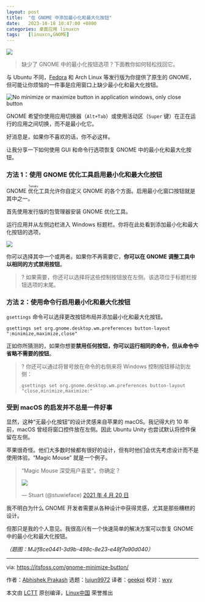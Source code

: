 ```yaml
---
layout: post
title:	"在 GNOME 中添加最小化和最大化按钮"
date:	2023-10-18 10:47:00 +0800 
categories:	桌面应用 linuxcn 
tags:	[linuxcn,GNOME]
---
```



![](/Asserts/Images//attachment/album/202310/18/104631i5gbbz3mwkfp5gmu.jpg)



> 
> 缺少了 GNOME 中的最小化按钮选项？下面教你如何轻松找回它。
> 
> 
> 


与 Ubuntu 不同，[Fedora](https://itsfoss.com/best-fedora-linux-distributions/) 和 Arch Linux 等发行版为你提供了原生的 GNOME，但可能让你烦恼的一件事是应用窗口上缺少最小化和最大化按钮。


![No minimize or maximize button in application windows, only close button](/Asserts/Images//attachment/album/202310/18/104703fgjycvtrrgrij5df.png)


GNOME 希望你使用应用切换器（`Alt+Tab`）或使用活动区（`Super` 键）在正在运行的应用之间切换，而不是最小化它。


好消息是，如果你不喜欢的话，你不必这样。


让我分享一下如何使用 GUI 和命令行选项恢复 GNOME 中的最小化和最大化按钮。


### 方法 1：使用 GNOME 优化工具启用最小化和最大化按钮


GNOME <ruby> 优化 <rt>  Tweaks </rt></ruby> 工具允许你自定义 GNOME 的各个方面。启用最小化窗口按钮就是其中之一。


首先使用发行版的包管理器安装 GNOME 优化工具。


运行应用并从左侧边栏进入 Windows 标题栏。你将在此处看到添加最小化和最大化按钮的选项，


![](/Asserts/Images//attachment/album/202310/18/104704apo9tjwckxyjkjgk.png)


你可以选择其中一个或两者。如果你不再需要它，**你可以在 GNOME 调整工具中以相同的方式禁用按钮**。



> 
> ? 如果需要，你还可以选择将这些控制按钮放在左侧。该选项位于标题栏按钮选项的末尾。
> 
> 
> 


### 方法 2：使用命令行启用最小化和最大化按钮


`gsettings` 命令可以选择更改按钮布局并添加最小化和最大化按钮。



```
gsettings set org.gnome.desktop.wm.preferences button-layout ":minimize,maximize,close"

```

正如你所猜测的，如果你想要**禁用任何按钮，你可以运行相同的命令，但从命令中省略不需要的按钮**。



> 
> ? 你还可以通过将冒号放在命令的右侧来将 Windows 控制按钮移动到左侧：
> 
> 
> 
> ```
> gsettings set org.gnome.desktop.wm.preferences button-layout "close,minimize,maximize:"
> 
> ```
> 
> 


### 受到 macOS 的启发并不总是一件好事


显然，这种“无最小化按钮”的设计灵感来自苹果的 macOS。我记得大约 10 年前，macOS 曾经将窗口控件放在左侧。因此 Ubuntu Unity 也尝试默认将控件保留在左侧。


苹果很奇怪。他们大多数时候都有很好的设计，但有时他们会优先考虑设计而不是使用体验。“Magic Mouse” 就是一个例子。



> 
> “Magic Mouse 深受用户喜爱”。你确定？ 
> 
> 
> ![](/Asserts/Images//attachment/album/202310/18/105058q42ry0z4sprj76y5.jpg)
> 
> 
> — Stuart (@stuwieface) [2021 年 4 月 20 日](https://twitter.com/stuwieface/status/1384561367223521286?ref_src=twsrc%5Etfw)
> 
> 
> 


我不明白为什么 GNOME 开发者需要从各种设计中获得灵感，尤其是那些糟糕的设计。


但那只是我的个人意见。我很高兴有一个快速简单的解决方案可以恢复 GNOME 中的最小化和最大化按钮。


*（题图：MJ/f8ce0441-3d9b-498c-8e23-e48f7a90d040）*




---


via: <https://itsfoss.com/gnome-minimize-button/>


作者：[Abhishek Prakash](https://itsfoss.com/author/abhishek/) 选题：[lujun9972](https://github.com/lujun9972) 译者：[geekpi](https://github.com/geekpi) 校对：[wxy](https://github.com/wxy)


本文由 [LCTT](https://github.com/LCTT/TranslateProject) 原创编译，[Linux中国](https://linux.cn/) 荣誉推出
